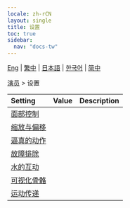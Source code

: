 ```yaml
---
locale: zh-rCN
layout: single
title: 设置
toc: true
sidebar:
  nav: "docs-tw"
---
```

[Eng](/dancexr/menu/2025.4/actor/all_settings) | [繁中](/tw/dancexr/menu/2025.4/actor/all_settings) | [日本語](/jp/dancexr/menu/2025.4/actor/all_settings) | [한국어](/kr/dancexr/menu/2025.4/actor/all_settings) | [简中](/zh/dancexr/menu/2025.4/actor/all_settings)

[演员](../menu#演员) > 设置



| Setting | Value | Description |
| :--- | --- | :--- |
| [面部控制](facial_debug) |
| [缩放与偏移](scale_&_offset) |
| [逼真的动作](lifelike_motions) |
| [故障排除](troubleshooting) |
| [水的互动](water_interaction) |
| [可视化骨骼](visualize_bones) |
| [运动传递](motion_passes) |
